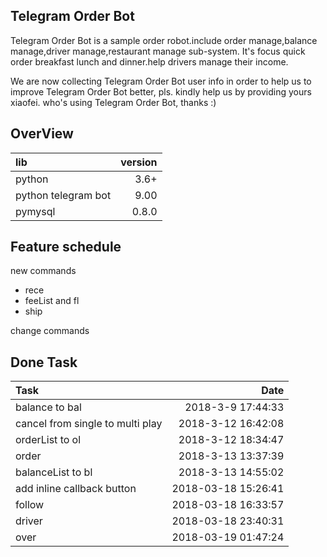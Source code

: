 **Telegram Order Bot**
-------------------------
Telegram Order Bot is a sample order robot.include order manage,balance manage,driver manage,restaurant manage sub-system.
It's focus quick order breakfast lunch and dinner.help drivers manage their income.

We are now collecting Telegram Order Bot user info in order to help us to improve Telegram Order Bot better, pls. kindly help us by providing yours xiaofei. who's using Telegram Order Bot, thanks :)

**OverView**
----------------------
|lib |version|
|:-------------------|-----:|
|python | 3.6+|
|python telegram bot| 9.00|
|pymysql|0.8.0|

**Feature schedule**
-------------------------
new commands 
- rece
- feeList and fl
- ship

change commands 


**Done Task**
-------------------------
|Task|Date|
|:------|--------------:|
|balance to bal|2018-3-9 17:44:33|
|cancel from single to multi play|2018-3-12 16:42:08|
|orderList to ol|2018-3-12 18:34:47|
|order|2018-3-13 13:37:39|
|balanceList to bl|2018-3-13 14:55:02|
|add inline callback button|2018-03-18 15:26:41|
|follow|2018-03-18 16:33:57|
|driver|2018-03-18 23:40:31|
|over|2018-03-19 01:47:24|